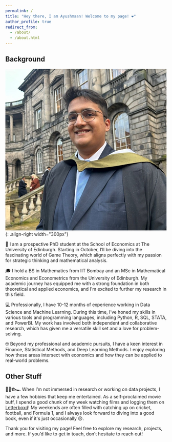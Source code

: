 ```yaml
---
permalink: /
title: "Hey there, I am Ayushmaan! Welcome to my page! ❤️"
author_profile: true
redirect_from: 
  - /about/
  - /about.html
---
```


## Background

![An Image of myself](/images/icon_adv.jpeg){: .align-right width="300px"}

🔬 I am a prospective PhD student at the School of Economics at The University of Edinburgh. Starting in October, I’ll be diving into the fascinating world of Game Theory, which aligns perfectly with my passion for strategic thinking and mathematical analysis.

🎓 I hold a BS in Mathematics from IIT Bombay and an MSc in Mathematical Economics and Econometrics from the University of Edinburgh. My academic journey has equipped me with a strong foundation in both theoretical and applied economics, and I'm excited to further my research in this field.

💻 Professionally, I have 10-12 months of experience working in Data Science and Machine Learning. During this time, I’ve honed my skills in various tools and programming languages, including Python, R, SQL, STATA, and PowerBI. My work has involved both independent and collaborative research, which has given me a versatile skill set and a love for problem-solving.

🤓 Beyond my professional and academic pursuits, I have a keen interest in Finance, Statistical Methods, and Deep Learning Methods. I enjoy exploring how these areas intersect with economics and how they can be applied to real-world problems.

## Other Stuff

🎥🏏⚽🏎️ When I’m not immersed in research or working on data projects, I have a few hobbies that keep me entertained. As a self-proclaimed movie buff, I spend a good chunk of my week watching films and logging them on [Letterboxd](https://letterboxd.com/)! My weekends are often filled with catching up on cricket, football, and Formula 1, and I always look forward to diving into a good book, even if it's just occasionally 😢.

Thank you for visiting my page! Feel free to explore my research, projects, and more. If you’d like to get in touch, don’t hesitate to reach out!
